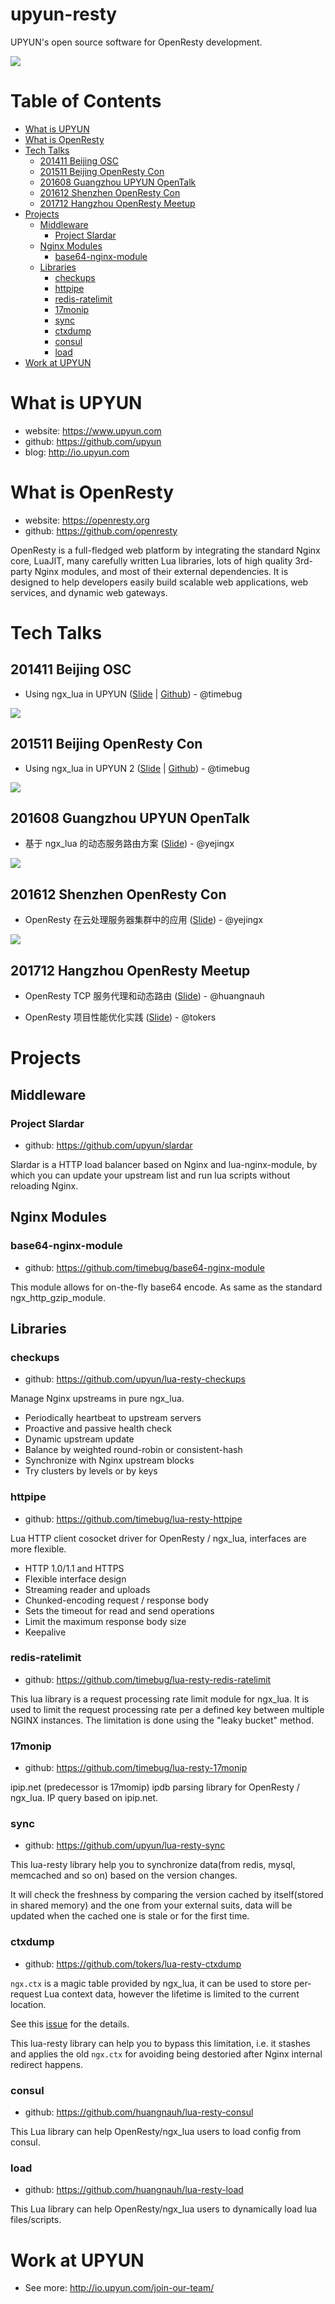# upyun-resty

UPYUN's open source software for OpenResty development.

![](http://iresty.b0.upaiyun.com/assets/upyun-resty.png_/fw/400)

# Table of Contents

* [What is UPYUN](#what-is-upyun)
* [What is OpenResty](#what-is-openresty)
* [Tech Talks](#tech-talks)
  * [201411 Beijing OSC](#201411-beijing-osc)
  * [201511 Beijing OpenResty Con](#201511-beijing-openresty-con)
  * [201608 Guangzhou UPYUN OpenTalk](#201608-guangzhou-upyun-opentalk)
  * [201612 Shenzhen OpenResty Con](#201612-shenzhen-openresty-con)
  * [201712 Hangzhou OpenResty Meetup](#201712-hangzhou-openresty-meetup)
* [Projects](#projects)
  * [Middleware](#middleware)
    * [Project Slardar](#project-slardar)
  * [Nginx Modules](#nginx-modules)
    * [base64-nginx-module](#base64-nginx-module)
  * [Libraries](#libraries)
    * [checkups](#checkups)
    * [httpipe](#httpipe)
    * [redis-ratelimit](#redis-ratelimit)
    * [17monip](#17monip)
    * [sync](#sync)
    * [ctxdump](#ctxdump)
    * [consul](#consul)
    * [load](#load)
* [Work at UPYUN](#work-at-upyun)

# What is UPYUN

- website: https://www.upyun.com
- github: https://github.com/upyun
- blog: http://io.upyun.com

# What is OpenResty

- website: https://openresty.org
- github: https://github.com/openresty

OpenResty is a full-fledged web platform by integrating the standard Nginx core, LuaJIT, many carefully written Lua libraries, lots of high quality 3rd-party Nginx modules, and most of their external dependencies. It is designed to help developers easily build scalable web applications, web services, and dynamic web gateways.

# Tech Talks

## 201411 Beijing OSC

- Using ngx_lua in UPYUN ([Slide](http://iresty.b0.upaiyun.com/slides/using-ngxlua-in-upyun.pdf) | [Github](https://github.com/timebug/using-ngxlua-in-upyun)) - @timebug

![](http://iresty.b0.upaiyun.com/assets/using-ngxlua-in-upyun.png_/fw/400)

## 201511 Beijing OpenResty Con

- Using ngx_lua in UPYUN 2 ([Slide](http://iresty.b0.upaiyun.com/slides/using-ngxlua-in-upyun-2.pdf) | [Github](https://github.com/timebug/using-ngxlua-in-upyun)) - @timebug

![](http://iresty.b0.upaiyun.com/assets/using-ngxlua-in-upyun-2.png_/fw/400)

## 201608 Guangzhou UPYUN OpenTalk

- 基于 ngx_lua 的动态服务路由方案 ([Slide](http://iresty.b0.upaiyun.com/slides/%E5%9F%BA%E4%BA%8Engx_lua%E7%9A%84%E5%8A%A8%E6%80%81%E6%9C%8D%E5%8A%A1%E8%B7%AF%E7%94%B1%E6%96%B9%E6%A1%88.pdf)) - @yejingx

![](http://iresty.b0.upaiyun.com/assets/%E5%9F%BA%E4%BA%8Engx_lua%E7%9A%84%E5%8A%A8%E6%80%81%E6%9C%8D%E5%8A%A1%E8%B7%AF%E7%94%B1%E6%96%B9%E6%A1%88.png_/fw/400)

## 201612 Shenzhen OpenResty Con

- OpenResty 在云处理服务器集群中的应用 ([Slide](http://iresty.b0.upaiyun.com/slides/OpenResty%E5%9C%A8%E4%BA%91%E5%A4%84%E7%90%86%E6%9C%8D%E5%8A%A1%E9%9B%86%E7%BE%A4%E4%B8%AD%E7%9A%84%E5%BA%94%E7%94%A8.pdf)) - @yejingx

![](http://iresty.b0.upaiyun.com/assets/OpenResty%E5%9C%A8%E4%BA%91%E5%A4%84%E7%90%86%E6%9C%8D%E5%8A%A1%E9%9B%86%E7%BE%A4%E4%B8%AD%E7%9A%84%E5%BA%94%E7%94%A8.png_/fw/400)

## 201712 Hangzhou OpenResty Meetup

- OpenResty TCP 服务代理和动态路由 ([Slide](https://iresty.b0.upaiyun.com/HangzhouMeetup201712/OpenResty%20TCP%20%E6%9C%8D%E5%8A%A1%E4%BB%A3%E7%90%86%E5%92%8C%E5%8A%A8%E6%80%81%E8%B7%AF%E7%94%B1.pdf)) - @huangnauh

- OpenResty 项目性能优化实践 ([Slide](https://iresty.b0.upaiyun.com/HangzhouMeetup201712/OpenResty%20%E9%A1%B9%E7%9B%AE%E6%80%A7%E8%83%BD%E4%BC%98%E5%8C%96%E5%AE%9E%E8%B7%B5.pdf)) - @tokers

# Projects

## Middleware

### Project Slardar

- github: https://github.com/upyun/slardar

Slardar is a HTTP load balancer based on Nginx and lua-nginx-module, by which you can update your upstream list and run lua scripts without reloading Nginx.

## Nginx Modules

### base64-nginx-module

- github: https://github.com/timebug/base64-nginx-module

This module allows for on-the-fly base64 encode. As same as the standard ngx\_http\_gzip_module.

## Libraries

### checkups

- github: https://github.com/upyun/lua-resty-checkups

Manage Nginx upstreams in pure ngx_lua.

* Periodically heartbeat to upstream servers
* Proactive and passive health check
* Dynamic upstream update
* Balance by weighted round-robin or consistent-hash
* Synchronize with Nginx upstream blocks
* Try clusters by levels or by keys

### httpipe

- github: https://github.com/timebug/lua-resty-httpipe

Lua HTTP client cosocket driver for OpenResty / ngx_lua, interfaces are more flexible.

* HTTP 1.0/1.1 and HTTPS
* Flexible interface design
* Streaming reader and uploads
* Chunked-encoding request / response body
* Sets the timeout for read and send operations
* Limit the maximum response body size
* Keepalive

### redis-ratelimit

- github: https://github.com/timebug/lua-resty-redis-ratelimit

This lua library is a request processing rate limit module for ngx_lua. It is used to limit the request processing rate per a defined key between multiple NGINX instances. The limitation is done using the "leaky bucket" method.

### 17monip

- github: https://github.com/timebug/lua-resty-17monip

ipip.net (predecessor is 17momip) ipdb parsing library for OpenResty / ngx_lua. IP query based on ipip.net.

### sync

- github: https://github.com/upyun/lua-resty-sync

This lua-resty library help you to synchronize data(from redis, mysql, memcached and so on) based on the version changes.

It will check the freshness by comparing the version cached by itself(stored in shared memory) and the one from your external suits, data will be updated when the cached one is stale or for the first time.

### ctxdump

- github: https://github.com/tokers/lua-resty-ctxdump

`ngx.ctx` is a magic table provided by ngx_lua, it can be used to store per-request Lua context data, however the lifetime is limited to the current location.

See this [issue](https://github.com/openresty/lua-nginx-module/issues/1057) for the details.

This lua-resty library can help you to bypass this limitation, i.e. it stashes and applies the old `ngx.ctx` for avoiding being destoried after Nginx internal redirect happens.

### consul

- github: https://github.com/huangnauh/lua-resty-consul

This Lua library can help OpenResty/ngx_lua users to load config from consul.

### load

- github: https://github.com/huangnauh/lua-resty-load

This Lua library can help OpenResty/ngx_lua users to dynamically load lua files/scripts.


# Work at UPYUN

- See more: http://io.upyun.com/join-our-team/
